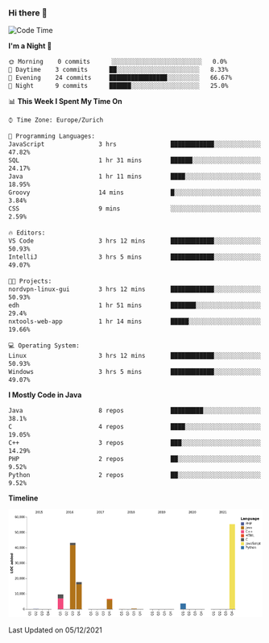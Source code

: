 ### Hi there 👋

<!--START_SECTION:waka-->
![Code Time](http://img.shields.io/badge/Code%20Time-3%2C269%20hrs%2028%20mins-blue)

**I'm a Night 🦉** 

```text
🌞 Morning    0 commits      ░░░░░░░░░░░░░░░░░░░░░░░░░   0.0% 
🌆 Daytime    3 commits      ██░░░░░░░░░░░░░░░░░░░░░░░   8.33% 
🌃 Evening    24 commits     ████████████████░░░░░░░░░   66.67% 
🌙 Night      9 commits      ██████░░░░░░░░░░░░░░░░░░░   25.0%

```


📊 **This Week I Spent My Time On** 

```text
⌚︎ Time Zone: Europe/Zurich

💬 Programming Languages: 
JavaScript               3 hrs               ████████████░░░░░░░░░░░░░   47.82% 
SQL                      1 hr 31 mins        ██████░░░░░░░░░░░░░░░░░░░   24.17% 
Java                     1 hr 11 mins        ████░░░░░░░░░░░░░░░░░░░░░   18.95% 
Groovy                   14 mins             █░░░░░░░░░░░░░░░░░░░░░░░░   3.84% 
CSS                      9 mins              ░░░░░░░░░░░░░░░░░░░░░░░░░   2.59%

🔥 Editors: 
VS Code                  3 hrs 12 mins       ████████████░░░░░░░░░░░░░   50.93% 
IntelliJ                 3 hrs 5 mins        ████████████░░░░░░░░░░░░░   49.07%

🐱‍💻 Projects: 
nordvpn-linux-gui        3 hrs 12 mins       ████████████░░░░░░░░░░░░░   50.93% 
edh                      1 hr 51 mins        ███████░░░░░░░░░░░░░░░░░░   29.4% 
nxtools-web-app          1 hr 14 mins        █████░░░░░░░░░░░░░░░░░░░░   19.66%

💻 Operating System: 
Linux                    3 hrs 12 mins       ████████████░░░░░░░░░░░░░   50.93% 
Windows                  3 hrs 5 mins        ████████████░░░░░░░░░░░░░   49.07%

```

**I Mostly Code in Java** 

```text
Java                     8 repos             █████████░░░░░░░░░░░░░░░░   38.1% 
C                        4 repos             ████░░░░░░░░░░░░░░░░░░░░░   19.05% 
C++                      3 repos             ███░░░░░░░░░░░░░░░░░░░░░░   14.29% 
PHP                      2 repos             ██░░░░░░░░░░░░░░░░░░░░░░░   9.52% 
Python                   2 repos             ██░░░░░░░░░░░░░░░░░░░░░░░   9.52%

```


**Timeline**

![Chart not found](https://raw.githubusercontent.com/JimR21/JimR21/master/charts/bar_graph.png) 


 Last Updated on 05/12/2021
<!--END_SECTION:waka-->

<!--
**JimR21/JimR21** is a ✨ _special_ ✨ repository because its `README.md` (this file) appears on your GitHub profile.

Here are some ideas to get you started:

- 🔭 I’m currently working on ...
- 🌱 I’m currently learning ...
- 👯 I’m looking to collaborate on ...
- 🤔 I’m looking for help with ...
- 💬 Ask me about ...
- 📫 How to reach me: ...
- 😄 Pronouns: ...
- ⚡ Fun fact: ...
-->
